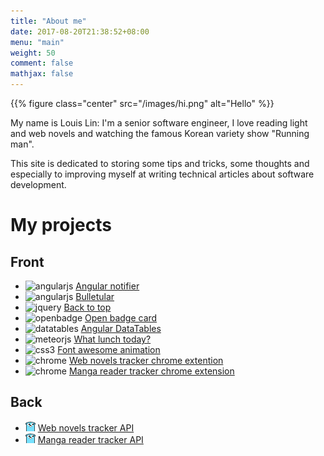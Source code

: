 ```yaml
---
title: "About me"
date: 2017-08-20T21:38:52+08:00
menu: "main"
weight: 50
comment: false
mathjax: false
---
```


{{% figure class="center" src="/images/hi.png" alt="Hello" %}}

My name is Louis Lin: I'm a senior software engineer, I love reading light and web novels and watching the famous Korean variety show "Running man".

This site is dedicated to storing some tips and tricks, some thoughts and especially to improving myself at writing technical articles about software development.

# My projects

## Front

- ![angularjs][] [Angular notifier](https://github.com/l-lin/angular-notifier)
- ![angularjs][] [Bulletular](https://github.com/l-lin/bulletular)
- ![jquery][] [Back to top](https://github.com/l-lin/backtotop)
- ![openbadge][] [Open badge card](https://github.com/l-lin/openbadges-card)
- ![datatables][] [Angular DataTables](https://github.com/l-lin/angular-datatables)
- ![meteorjs][] [What lunch today?](https://github.com/l-lin/whatlunchtoday)
- ![css3][] [Font awesome animation](https://github.com/l-lin/font-awesome-animation)
- ![chrome][] [Web novels tracker chrome extention](https://github.com/l-lin/wn-tracker-chrome)
- ![chrome][] [Manga reader tracker chrome extension](https://github.com/l-lin/mr-tracker-chrome)

## Back

- ![golang][] [Web novels tracker API](https://github.com/l-lin/wn-tracker-api)
- ![golang][] [Manga reader tracker API](https://github.com/l-lin/mr-tracker-api)

[angularjs]: /images/angularjs_icon.png
[chrome]: /images/chrome_icon.png
[css3]: /images/css3_icon.png
[datatables]: /images/datatables_icon.png
[golang]: /images/golang_icon.png
[jquery]: /images/jquery_icon.png
[meteorjs]: /images/meteorjs_icon.png
[openbadge]: /images/openbadge_icon.png
